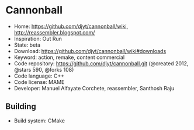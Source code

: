 # Cannonball

- Home: https://github.com/djyt/cannonball/wiki, http://reassembler.blogspot.com/
- Inspiration: Out Run
- State: beta
- Download: https://github.com/djyt/cannonball/wiki#downloads
- Keyword: action, remake, content commercial
- Code repository: https://github.com/djyt/cannonball.git (@created 2012, @stars 590, @forks 108)
- Code language: C++
- Code license: MAME
- Developer: Manuel Alfayate Corchete, reassembler, Santhosh Raju

## Building

- Build system: CMake
